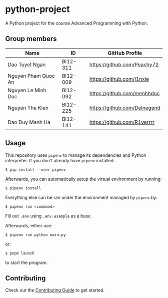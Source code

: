 # python-project

A Python project for the course Advanced Programming with Python.

## Group members

Name                |    ID    |       GitHub Profile
--------------------|----------|-----------------------------
Dao Tuyet Ngan      | BI12-311 | https://github.com/Peachy72
Nguyen Pham Quoc An | BI12-009 | https://github.com/j1nxie
Nguyen Le Minh Duc  | BI12-092 | https://github.com/menhhduc
Nguyen The Kien     | BI12-225 | https://github.com/Delnegend
Dao Duy Manh Ha     | BI12-141 | https://github.com/R1verrrr

## Usage

This repository uses `pipenv` to manage its dependencies and Python interpreter.
If you don't already have `pipenv` installed:

```shell
$ pip install --user pipenv
```

Afterwards, you can automatically setup the virtual environment by running:

```shell
$ pipenv install
```

Everything else can be ran under the environment managed by `pipenv` by:

```shell
$ pipenv run <command>
```

Fill out `.env` using `.env.example` as a base.

Afterwards, either use:

```shell
$ pipenv run python main.py
```

or:

```shell
$ pnpm launch
```

to start the program.

## Contributing

Check out the [Contributing Guide](CONTRIBUTING.md) to get started.
